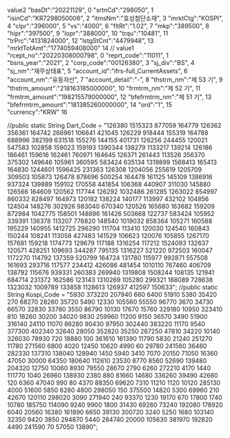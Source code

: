 value2
"basDt":"20221129", 0
"srtnCd":"298050", 1
"isinCd":"KR7298050006", 2
"itmsNm":"효성첨단소재", 3
"mrktCtg":"KOSPI", 4
"clpr":"396000", 5
"vs":"4000", 6
"fltRt":"1.02", 7
"mkp":"389500", 8
"hipr":"397500", 9
"lopr":"388000", 10
"trqu":"10481", 11
"trPrc":"4131824000", 12
"lstgStCnt":"4479948", 13
"mrktTotAmt":"1774059408000" 14
//
value1
"rcept_no":"20220308000798", 0
"reprt_code":"11011", 1
"bsns_year":"2021", 2
"corp_code":"00126380", 3
"sj_div":"BS", 4
"sj_nm":"재무상태표", 5
"account_id":"ifrs-full_CurrentAssets", 6
"account_nm":"유동자산", 7
"account_detail":"-", 8
"thstrm_nm":"제 53 기", 9
"thstrm_amount":"218163185000000", 10
"frmtrm_nm":"제 52 기", 11
"frmtrm_amount":"198215579000000", 12
"bfefrmtrm_nm":"제 51 기", 13
"bfefrmtrm_amount":"181385260000000", 14
"ord":"1", 15
"currency":"KRW" 16

//public static String Dart_Code = "126380 1515323 877059 164779 126362 356361 164742 266961 106641 421045 126229	918444 155319 164788	688996	382199	631518	155276	144155	401731	126256	244455	120021	547583	102858	159023	159193	1390344	138279	1133217	139214	126186	186461	159616	162461	760971	164645	126371	261443	113526	356370	375302	149646	105961	360595	583424	635134	1319899	1568413	165413	164830	1244601	1596425	231363	126308	1204056	255619	1205709	309503	105873	126478	878696	500254	164478	161125	145109	1386916	937324	139889	159102	170558	441854	106368	440907	311030	145880	126566	164609	120562	117744	126292	1032486	261285	1263022	854997	860332	828497	164973	120182	138224	140177	113997	432102	104856	124504	148276	302926	983040	670340	120526	165680	163682	159209	872984	1042775	158501	148896	161426	503668	122737	583424	105952	339391	136378	113207	776820	148540	1019032	858364	105271	160588	195229	140955	1412725	296290	111704	113410	120030	124540	160843	150244	108241	113058	427483	141529	106623	120076	105855	1267170	157681	159218	1174773	129679	117188	1316254	117212	1524093	132637	120571	428251	109693	344287	795135	1316227	521220	972503	160047	1172270	114792	137359	520799	164724	131780	115977	992871	557508	161693	293716	117577	234412	426086	481454	1010110	767460	406709	138792	115676	939331	260383	269940	1319808	1508244	108135	121941	684714	231372	162586	123143	1310269	105280	299321	188089	728638	1323032	1009789	133858	1128613	126937	412597	150633";
//public static String Kospi_Code = "5930	373220	207940	660	6400	51910	5380	35420	270	68270	28260	35720	5490	12330	105560	55550	96770	3670	34730	66570	32830	33780	3550	86790	10130	17670	15760	329180	10950	323410	810	18260	30200	34020	9830	259960	11200	9150	36570	3490	51900	316140	24110	11070	86280	90430	97950	302440	383220	11170	9540	377300	402340	32640	28050	352820	35250	267250	47810	34220	10140	326030	78930	720	18880	100	361610	161390	11790	5830	21240	251270	11780	271560	6800	4020	12450	10620	4990	60	29780	241560	36460	282330	137310	138040	128940	1450	5940	3410	7070	20150	71050	16360	47050	30000	64350	180640	112610	23530	8770	8560	52690	139480	204320	12750	10060	8930	79550	28670	2790	6260	272210	4170	1440	111770	1040	26960	138930	2380	880	81660	14680	336260	39490	42660	120	6360	47040	990	80	4370	88350	69620	7310	11210	1120	10120	285130	4000	51600	5850	6280	4800	298050	150	375500	14820	5300	69960	210	42670	120110	298020	3090	271940	240	93370	1230	19170	670	17800	1740	10780	185750	114090	9240	9900	1800	31430	69260	73240	192080	178920	6040	20560	16380	161890	6650	39130	300720	3240	5250	1680	103140	32350	9420	3850	294870	5440	284740	20000	105630	381970	192820	4490	241590	70	57050	13890";